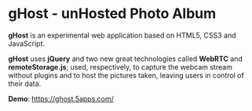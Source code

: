 gHost - unHosted Photo Album
=====================

**gHost** is an experimental web application
based on HTML5, CSS3 and JavaScript.

**gHost** uses **jQuery** and two new great technologies called
**WebRTC** and **remoteStorage.js**; used, respectively,
to capture the webcam stream without plugins and
to host the pictures taken, leaving users in control of their data.

**Demo**: https://ghost.5apps.com/
